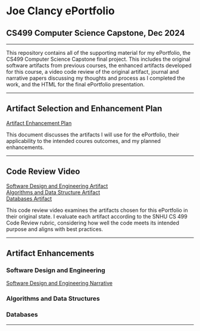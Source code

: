 # Joe Clancy ePortfolio
## CS499 Computer Science Capstone, Dec 2024
---

This repository contains all of the supporting material for my ePortfolio, the CS499 Computer Science Capstone final project. This includes the original software artifacts from previous courses, the enhanced artifacts developed for this course, a video code review of the original artifact, journal and narrative papers discussing my thoughts and process as I completed the work, and the HTML for the final ePortfolio presentation.

---

## Artifact Selection and Enhancement Plan

[Artifact Enhancement Plan](https://github.com/joe-clancy/joe-clancy.github.io/blob/bcd35403f82151bdf44ec323ec3eef8fe8f7dd58/CS%20499%20Enhancement%20Plan.docx)<br/>

This document discusses the artifacts I will use for the ePortfolio, their applicability to the intended coures outcomes, and my planned enhancements.

---

## Code Review Video

[Software Design and Engineering Artifact](https://www.youtube.com/watch?v=v0sZYTFMPFI&t=17s "Software Design and Engineering Artifact Code Review")<br/>
[Algorithms and Data Structure Artifact](https://www.youtube.com/watch?v=v0sZYTFMPFI&t=1155s "Algorithms and Data Structure Artifact Code Review Video")<br/>
[Databases Artifact](https://www.youtube.com/watch?v=v0sZYTFMPFI&t=1923s "Databases Artifact Code Review Video")<br/>

This code review video examines the artifacts chosen for this ePortfolio in their original state. I evaluate each artifact according to the SNHU CS 499 Code Review rubric, considering how well the code meets its intended purpose and aligns with best practices.

---
## Artifact Enhancements
### Software Design and Engineering
[Software Design and Engineering Narrative](Software)<br/>

### Algorithms and Data Structures
### Databases

---
